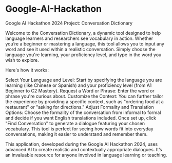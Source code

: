 # Google-AI-Hackathon

Google AI Hackathon 2024 Project: Conversation Dictionary

Welcome to the Conversation Dictionary, a dynamic tool designed to help language learners and researchers see vocabulary in action. Whether you’re a beginner or mastering a language, this tool allows you to input any word and see it used within a realistic conversation. Simply choose the language you're learning, your proficiency level, and type in the word you wish to explore.

Here's how it works:

Select Your Language and Level: Start by specifying the language you are learning (like Chinese or Spanish) and your proficiency level (from A1 Beginner to C2 Mastery).
Request a Word or Phrase: Enter the word or phrase you're curious about.
Customize the Context: You can further tailor the experience by providing a specific context, such as "ordering food at a restaurant" or "asking for directions."
Adjust Formality and Translation Options: Choose the formality of the conversation from informal to formal and decide if you want English translations included.
Once set up, click "Find Conversation" to generate a dialogue featuring your chosen vocabulary. This tool is perfect for seeing how words fit into everyday conversations, making it easier to understand and remember them.

This application, developed during the Google AI Hackathon 2024, uses advanced AI to create realistic and contextually appropriate dialogues. It’s an invaluable resource for anyone involved in language learning or teaching.
